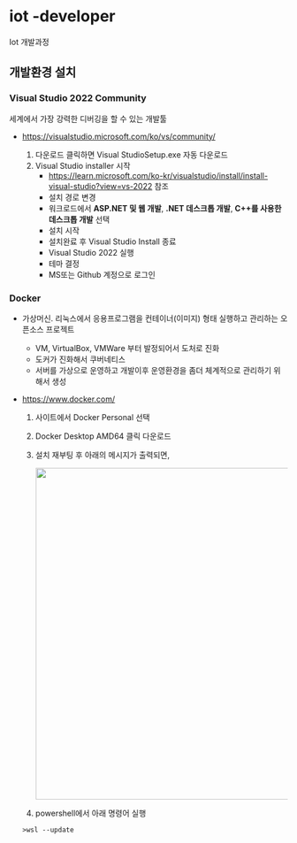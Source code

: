 # iot -developer
Iot 개발과정

## 개발환경 설치

### Visual Studio 2022 Community

세계에서 가장 강력한 디버깅을 할 수 있는 개발툴

- https://visualstudio.microsoft.com/ko/vs/community/

    1. 다운로드 클릭하면 Visual StudioSetup.exe 자동 다운로드
    2. Visual Studio installer 시작
        - https://learn.microsoft.com/ko-kr/visualstudio/install/install-visual-studio?view=vs-2022 참조 
        - 설치 경로 변경 
        - 워크로드에서 **ASP.NET 및 웹 개발**, **.NET 데스크톱 개발**, **C++를 사용한 데스크톱 개발** 선택
        - 설치 시작
        - 설치완료 후 Visual Studio Install 종료
        - Visual Studio 2022 실행
        - 테마 결정
        - MS또는 Github 계정으로 로그인

### Docker
- 가상머신. 리눅스에서 응용프로그램을 컨테이너(이미지) 형태 실행하고 관리하는 오픈소스 프로젝트
    - VM, VirtualBox, VMWare 부터 발정되어서 도처로 진화
    - 도커가 진화해서 쿠버네티스 
    - 서버를 가상으로 운영하고 개발이후 운영환경을 좀더 체계적으로 관리하기 위해서 생성
  
- https://www.docker.com/
    1. 사이트에서 Docker Personal 선택
    2. Docker Desktop AMD64 클릭 다운로드 

    3. 설치 재부팅 후 아래의 메시지가 출력되면,

        <img src = './image/py010.png' width='600'>

    4. powershell에서 아래 명령어 실행
    
    ```shell
    >wsl --update
    ```